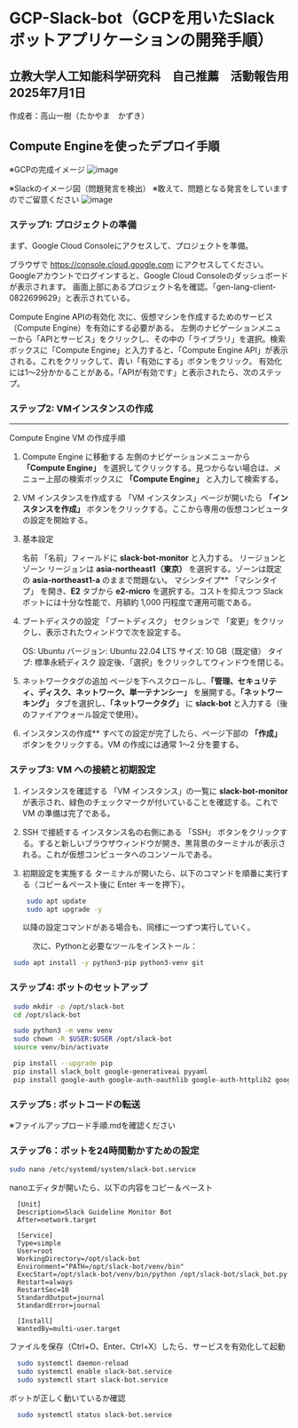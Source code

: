 # GCP-Slack-bot（GCPを用いたSlackボットアプリケーションの開発手順）

## 立教大学人工知能科学研究科　自己推薦　活動報告用　2025年7月1日

作成者：高山一樹（たかやま　かずき）

## Compute Engineを使ったデプロイ手順
※GCPの完成イメージ
![image](https://github.com/user-attachments/assets/d888b825-14a9-48a1-a5f2-d0ec68578258)

※Slackのイメージ図（問題発言を検出）
※敢えて、問題となる発言をしていますのでご留意ください
![image](https://github.com/user-attachments/assets/0e20aa8f-71ec-4730-9bc0-2f50eb5b42f5)



### ステップ1: プロジェクトの準備
まず、Google Cloud Consoleにアクセスして、プロジェクトを準備。
<br>

ブラウザで https://console.cloud.google.com にアクセスしてください。Googleアカウントでログインすると、Google Cloud Consoleのダッシュボードが表示されます。
画面上部にあるプロジェクト名を確認。「gen-lang-client-0822699629」と表示されている。
<br>

Compute Engine APIの有効化
次に、仮想マシンを作成するためのサービス（Compute Engine）を有効にする必要がある。
左側のナビゲーションメニューから「APIとサービス」をクリックし、その中の「ライブラリ」を選択。検索ボックスに「Compute Engine」と入力すると、「Compute Engine API」が表示される。これをクリックして、青い「有効にする」ボタンをクリック。
有効化には1〜2分かかることがある。「APIが有効です」と表示されたら、次のステップ。

### ステップ2: VMインスタンスの作成
---

Compute Engine VM の作成手順

1. Compute Engine に移動する
   左側のナビゲーションメニューから **「Compute Engine」** を選択してクリックする。見つからない場合は、メニュー上部の検索ボックスに **「Compute Engine」** と入力して検索する。

2. VM インスタンスを作成する
   「VM インスタンス」ページが開いたら **「インスタンスを作成」** ボタンをクリックする。ここから専用の仮想コンピュータの設定を開始する。

3. 基本設定

   名前
     「名前」フィールドに **slack-bot-monitor** と入力する。
   リージョンとゾーン
     リージョンは **asia-northeast1（東京）** を選択する。ゾーンは既定の **asia-northeast1-a** のままで問題ない。
   マシンタイプ**
     「マシンタイプ」 を開き、**E2** タブから **e2-micro** を選択する。コストを抑えつつ Slack ボットには十分な性能で、月額約 1,000 円程度で運用可能である。

4. ブートディスクの設定
   「ブートディスク」 セクションで 「変更」をクリックし、表示されたウィンドウで次を設定する。

   OS: Ubuntu
   バージョン: Ubuntu 22.04 LTS
   サイズ: 10 GB（既定値）
   タイプ: 標準永続ディスク
   設定後、「選択」をクリックしてウィンドウを閉じる。

5. ネットワークタグの追加
   ページを下へスクロールし、**「管理、セキュリティ、ディスク、ネットワーク、単一テナンシー」** を展開する。**「ネットワーキング」** タブを選択し、**「ネットワークタグ」** に **slack-bot** と入力する（後のファイアウォール設定で使用）。

6. インスタンスの作成**
   すべての設定が完了したら、ページ下部の **「作成」** ボタンをクリックする。VM の作成には通常 1〜2 分を要する。


### ステップ3: VM への接続と初期設定

1. インスタンスを確認する
   「VM インスタンス」の一覧に **slack-bot-monitor** が表示され、緑色のチェックマークが付いていることを確認する。これで VM の準備は完了である。

2. SSH で接続する
   インスタンス名の右側にある 「SSH」 ボタンをクリックする。すると新しいブラウザウィンドウが開き、黒背景のターミナルが表示される。これが仮想コンピュータへのコンソールである。

3. 初期設定を実施する
   ターミナルが開いたら、以下のコマンドを順番に実行する（コピー＆ペースト後に Enter キーを押下）。

   ```bash
    sudo apt update
    sudo apt upgrade -y
   ```

   以降の設定コマンドがある場合も、同様に一つずつ実行していく。
   
　　　次に、Pythonと必要なツールをインストール：

   ```bash
    sudo apt install -y python3-pip python3-venv git
   ```



### ステップ4: ボットのセットアップ


   ```bash
    sudo mkdir -p /opt/slack-bot
    cd /opt/slack-bot
   ```

   ```bash
    sudo python3 -m venv venv
    sudo chown -R $USER:$USER /opt/slack-bot
    source venv/bin/activate
   ```

   ```bash
    pip install --upgrade pip
    pip install slack_bolt google-generativeai pyyaml
    pip install google-auth google-auth-oauthlib google-auth-httplib2 google-api-python-client
   ```

### ステップ5 : ボットコードの転送

※ファイルアップロード手順.mdを確認ください

### ステップ6：ボットを24時間動かすための設定

   ```bash
   sudo nano /etc/systemd/system/slack-bot.service
   ```
nanoエディタが開いたら、以下の内容をコピー＆ペースト

```
  [Unit]
  Description=Slack Guideline Monitor Bot
  After=network.target
  
  [Service]
  Type=simple
  User=root
  WorkingDirectory=/opt/slack-bot
  Environment="PATH=/opt/slack-bot/venv/bin"
  ExecStart=/opt/slack-bot/venv/bin/python /opt/slack-bot/slack_bot.py
  Restart=always
  RestartSec=10
  StandardOutput=journal
  StandardError=journal
  
  [Install]
  WantedBy=multi-user.target
```
ファイルを保存（Ctrl+O、Enter、Ctrl+X）したら、サービスを有効化して起動

```bash
  sudo systemctl daemon-reload
  sudo systemctl enable slack-bot.service
  sudo systemctl start slack-bot.service
```

ボットが正しく動いているか確認

```bash
  sudo systemctl status slack-bot.service
```
